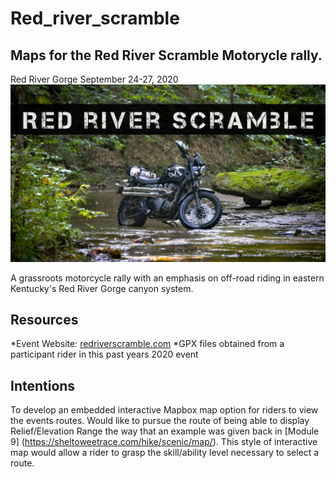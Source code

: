 # Red_river_scramble
## Maps for the Red River Scramble Motorycle rally.

Red River Gorge September 24-27, 2020
![Banner image for event](Graphics/banner.jpg)

A grassroots motorcycle rally with an emphasis on off-road riding in eastern Kentucky's Red River Gorge canyon system.

## Resources
*Event Website: [redriverscramble.com](https://redriverscramble.com)
*GPX files obtained from a participant rider in this past years 2020 event

## Intentions
To develop an embedded interactive Mapbox map option for riders to view the events routes.
Would like to pursue the route of being able to display Relief/Elevation Range the way that an example was given back in [Module 9] (https://sheltoweetrace.com/hike/scenic/map/). This style of interactive map would allow a rider to grasp the skill/ability level necessary to select a route.
